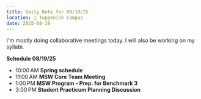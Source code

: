 ```yaml
---
title: Daily Note for 08/19/25
location: 🏫 Toppenish Campus
date: 2025-08-19
---
```

I'm mostly doing collaborative meetings today. I will also be working on my syllabi.

**Schedule 08/19/25**
- 10:00 AM **Spring schedule**
- 11:00 AM **MSW Core Team Meeting**
- 1:00 PM **MSW Program - Prep. for Benchmark 3**
- 3:00 PM **Student Practicum Planning Discussion**